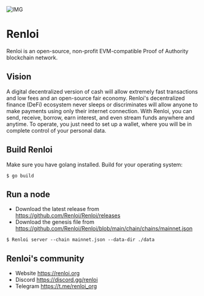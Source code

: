 ![IMG](https://user-images.githubusercontent.com/96906027/147944368-66d18a6e-81cc-4c05-b26b-5c1872c60a16.png)
# Renloi
Renloi is an open-source, non-profit EVM-compatible Proof of Authority blockchain network.
## Vision
A digital decentralized version of cash will allow extremely fast transactions and low fees and an open-source fair economy. Renloi's decentralized finance (DeFi) ecosystem never sleeps or discriminates will allow anyone to make payments using only their internet connection. With Renloi, you can send, receive, borrow, earn interest, and even stream funds anywhere and anytime. To operate, you just need to set up a wallet, where you will be in complete control of your personal data.
## Build Renloi
Make sure you have golang installed.
Build for your operating system:

`$ go build`

## Run a node
* Download the latest release from https://github.com/Renloi/Renloi/releases
* Download the genesis file from https://github.com/Renloi/Renloi/blob/main/chain/chains/mainnet.json

`$ Renloi server --chain mainnet.json --data-dir ./data`
## Renloi's community
* Website https://renloi.org
* Discord https://discord.gg/renloi
* Telegram https://t.me/renloi_org



